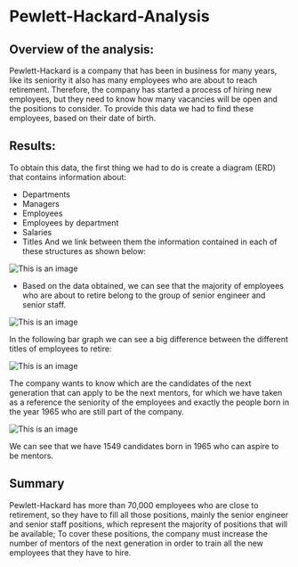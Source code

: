# Pewlett-Hackard-Analysis

## Overview of the analysis: 

Pewlett-Hackard is a company that has been in business for many years, like its seniority it also has many employees who are about to reach retirement. Therefore, the company has started a process of hiring new employees, but they need to know how many vacancies will be open and the positions to consider.
To provide this data we had to find these employees, based on their date of birth.

## Results:

To obtain this data, the first thing we had to do is create a diagram (ERD) that contains information about:
- Departments
- Managers
- Employees
- Employees by department
- Salaries
- Titles
And we link between them the information contained in each of these structures as shown below:

![This is an image](https://i.pinimg.com/originals/79/9d/a9/799da9dbceb1b62bc2dfbe4c24c38b41.png)

- Based on the data obtained, we can see that the majority of employees who are about to retire belong to the group of senior engineer and senior staff.

![This is an image](https://i.pinimg.com/originals/4e/88/3b/4e883bd8d8db1e755d5d5497196a2cc6.png)

In the following bar graph we can see a big difference between the different titles of employees to retire:

![This is an image](https://i.pinimg.com/originals/d8/c1/07/d8c107e40baa5b360db1dd618342e80a.png)

The company wants to know which are the candidates of the next generation that can apply to be the next mentors, for which we have taken as a reference the seniority of the employees and exactly the people born in the year 1965 who are still part of the company.

![This is an image](https://i.pinimg.com/originals/30/47/98/3047987feb5aafbd8af696ffe7aec059.png)

We can see that we have 1549 candidates born in 1965 who can aspire to be mentors.

## Summary

Pewlett-Hackard has more than 70,000 employees who are close to retirement, so they have to fill all those positions, mainly the senior engineer and senior staff positions, which represent the majority of positions that will be available; To cover these positions, the company must increase the number of mentors of the next generation in order to train all the new employees that they have to hire.

